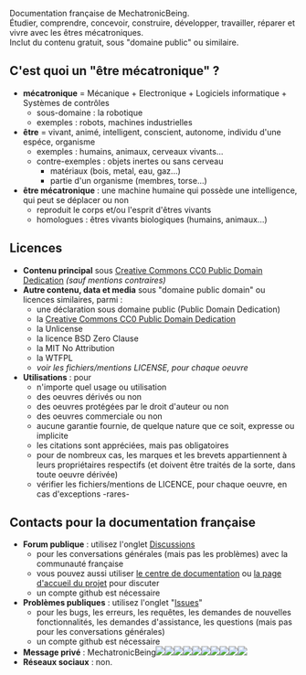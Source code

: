 Documentation française de MechatronicBeing.  
Étudier, comprendre, concevoir, construire, développer, travailler, réparer et vivre avec les êtres mécatroniques.  
Inclut du contenu gratuit, sous "domaine public" ou similaire.  

## C'est quoi un "être mécatronique" ?
- **mécatronique** = Mécanique + Electronique + Logiciels informatique  + Systèmes de contrôles
  - sous-domaine : la robotique
  - exemples : robots, machines industrielles
- **être** = vivant, animé, intelligent, conscient, autonome, individu d'une espéce, organisme
  - exemples : humains, animaux, cerveaux vivants...
  - contre-exemples : objets inertes ou sans cerveau
    - matériaux (bois, metal, eau, gaz...)
    - partie d'un organisme (membres, torse...)
- **être mécatronique** : une machine humaine qui possède une intelligence, qui peut se déplacer ou non
  - reproduit le corps et/ou l'esprit d'êtres vivants
  - homologues : êtres vivants biologiques (humains, animaux...)

## Licences
- **Contenu principal** sous [Creative Commons CC0 Public Domain Dedication](LICENSE) *(sauf mentions contraires)*
- **Autre contenu, data et media** sous "domaine public domain" ou licences similaires, parmi :
  - une déclaration sous domaine public (Public Domain Dedication)
  - la [Creative Commons CC0 Public Domain Dedication](LICENSE)
  - la Unlicense
  - la licence BSD Zero Clause
  - la MIT No Attribution
  - la WTFPL
  - *voir les fichiers/mentions LICENSE, pour chaque oeuvre*
- **Utilisations** : pour
  - n'importe quel usage ou utilisation
  - des oeuvres dérivés ou non
  - des oeuvres protégées par le droit d'auteur ou non
  - des oeuvres commerciale ou non
  - aucune garantie fournie, de quelque nature que ce soit, expresse ou implicite
  - les citations sont appréciées, mais pas obligatoires
  - pour de nombreux cas, les marques et les brevets appartiennent à leurs propriétaires respectifs (et doivent être traités de la sorte, dans toute oeuvre dérivée)
   - vérifier les fichiers/mentions de LICENCE, pour chaque oeuvre, en cas d'exceptions -rares-

## Contacts pour la documentation française
- **Forum publique** : utilisez l'onglet [Discussions](https://github.com/MechatronicBeing/docs-fr/discussions)
  - pour les conversations générales (mais pas les problèmes) avec la communauté française
  - vous pouvez aussi utiliser [le centre de documentation](https://github.com/MechatronicBeing/docs/discussions/) ou [la page d'accueil du projet](https://github.com/MechatronicBeing/MechatronicBeing.github.io/discussions/) pour discuter
  - un compte github est nécessaire
- **Problèmes publiques** : utilisez l'onglet "[Issues](https://github.com/MechatronicBeing/docs-fr/issues)"
  - pour les bugs, les erreurs, les requêtes, les demandes de nouvelles fonctionnalités, les demandes d'assistance, les questions (mais pas pour les conversations générales)
  - un compte github est nécessaire
- **Message privé** : MechatronicBeing![](https://raw.githubusercontent.com/MechatronicBeing/MechatronicBeing.github.io/main/images/symbols/other/atsign.png)![](https://raw.githubusercontent.com/MechatronicBeing/MechatronicBeing.github.io/main/images/symbols/bf/g.png)![](https://raw.githubusercontent.com/MechatronicBeing/MechatronicBeing.github.io/main/images/symbols/bf/m.png)![](https://raw.githubusercontent.com/MechatronicBeing/MechatronicBeing.github.io/main/images/symbols/bf/a.png)![](https://raw.githubusercontent.com/MechatronicBeing/MechatronicBeing.github.io/main/images/symbols/bf/i.png)![](https://raw.githubusercontent.com/MechatronicBeing/MechatronicBeing.github.io/main/images/symbols/bf/l.png)![](https://raw.githubusercontent.com/MechatronicBeing/MechatronicBeing.github.io/main/images/symbols/other/centerdot.png)![](https://raw.githubusercontent.com/MechatronicBeing/MechatronicBeing.github.io/main/images/symbols/bf/c.png)![](https://raw.githubusercontent.com/MechatronicBeing/MechatronicBeing.github.io/main/images/symbols/bf/o.png)![](https://raw.githubusercontent.com/MechatronicBeing/MechatronicBeing.github.io/main/images/symbols/bf/m.png)
- **Réseaux sociaux** : non. 
